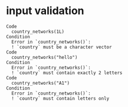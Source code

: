 # input validation

    Code
      country_networks(1L)
    Condition
      Error in `country_networks()`:
      ! `country` must be a character vector
    Code
      country_networks("hello")
    Condition
      Error in `country_networks()`:
      ! `country` must contain exactly 2 letters
    Code
      country_networks("A1")
    Condition
      Error in `country_networks()`:
      ! `country` must contain letters only

